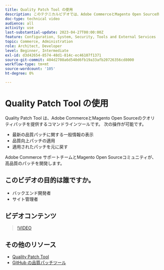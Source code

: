 ```yaml
---
title: Quality Patch Tool の使用
description: このテクニカルビデオでは、Adobe CommerceとMagento Open Source向けの Quality Patch Tool の使用方法を説明します。
doc-type: technical video
audience: all
activity: use
last-substantial-update: 2023-04-27T00:00:00Z
feature: Configuration, System, Security, Tools and External Services
topic: Commerce, Administration
role: Architect, Developer
level: Beginner, Intermediate
exl-id: d3d42654-8574-48d1-814c-ec46107f1371
source-git-commit: 404d2708a6d540d6fb19a33afb20726356cd8000
workflow-type: tm+mt
source-wordcount: '105'
ht-degree: 0%

---
```


# Quality Patch Tool の使用

Quality Patch Tool は、Adobe CommerceとMagento Open Sourceのクオリティパッチを提供するコマンドラインツールです。 次の操作が可能です。

- 最新の品質パッチに関する一般情報の表示
- 品質向上パッチの適用
- 適用されたパッチを元に戻す

Adobe Commerce サポートチームとMagento Open Sourceコミュニティが、高品質のパッチを開発します。

## このビデオの目的は誰ですか。

- バックエンド開発者
- サイト管理者

## ビデオコンテンツ

>[!VIDEO](https://video.tv.adobe.com/v/344000?quality=12&learn=on)

## その他のリソース

- [Quality Patch Tool](https://experienceleague.adobe.com/tools/commerce-quality-patches/index.html?lang=ja)
- [GitHub の品質パッチツール ](https://github.com/magento/quality-patches)
